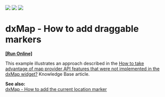 <!-- default badges list -->
![](https://img.shields.io/endpoint?url=https://codecentral.devexpress.com/api/v1/VersionRange/128584430/18.1.11%2B)
[![](https://img.shields.io/badge/Open_in_DevExpress_Support_Center-FF7200?style=flat-square&logo=DevExpress&logoColor=white)](https://supportcenter.devexpress.com/ticket/details/E4639)
[![](https://img.shields.io/badge/📖_How_to_use_DevExpress_Examples-e9f6fc?style=flat-square)](https://docs.devexpress.com/GeneralInformation/403183)
<!-- default badges end -->
# dxMap - How to add draggable markers
<!-- run online -->
**[[Run Online]](https://codecentral.devexpress.com/e4639/)**
<!-- run online end -->


<p>This example illustrates an approach described in the <a href="https://www.devexpress.com/Support/Center/p/KA18782">How to take advantage of map provider API features that were not implemented in the dxMap widget?</a> Knowledge Base article.</p><p><strong>See also:</strong><br />
<a href="http://www.devexpress.com/Support/Center/Example/Details/E4734"><u>dxMap - How to add the current location marker</u></a></p>

<br/>


